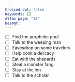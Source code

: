 ```yaml
---
Crossed out: false
Keywords: []
Atlas page: "10"
Besøgt:
---
```

- [ ] Find the prophetic pool
- [ ] Talk to the weeping man
- [ ] Eavesdrop on some travelers
- [ ] Help cook a delicacy
- [ ] Eat with the shepards
- [ ] Steal a monster fang
- [ ] Stay at the inn
- [ ] Talk to the scholar
